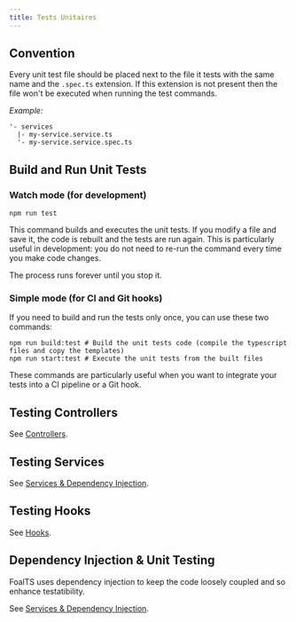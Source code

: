```yaml
---
title: Tests Unitaires
---
```



## Convention

Every unit test file should be placed next to the file it tests with the same name and the `.spec.ts` extension. If this extension is not present then the file won't be executed when running the test commands.

*Example:*
```
'- services
  |- my-service.service.ts
  '- my-service.service.spec.ts
```

## Build and Run Unit Tests

### Watch mode (for development)

```
npm run test
```

This command builds and executes the unit tests. If you modify a file and save it, the code is rebuilt and the tests are run again. This is particularly useful in development: you do not need to re-run the command every time you make code changes.

The process runs forever until you stop it.

### Simple mode (for CI and Git hooks)

If you need to build and run the tests only once, you can use these two commands:

```shell
npm run build:test # Build the unit tests code (compile the typescript files and copy the templates)
npm run start:test # Execute the unit tests from the built files
```

These commands are particularly useful when you want to integrate your tests into a CI pipeline or a Git hook.

## Testing Controllers

See [Controllers](../architecture/controllers.md).

## Testing Services

See [Services & Dependency Injection](../architecture/services-and-dependency-injection.md).

## Testing Hooks

See [Hooks](../architecture/hooks.md).

## Dependency Injection & Unit Testing

FoalTS uses dependency injection to keep the code loosely coupled and so enhance testatibility.

See [Services & Dependency Injection](../architecture/services-and-dependency-injection.md).
